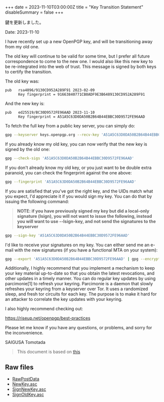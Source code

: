+++
date = 2023-11-10T03:00:00Z
title = "Key Transition Statement"
disableSummary = false
+++

鍵を更新しました。

<!--more-->

Date: 2023-11-10

I have recently set up a new OpenPGP key, and will be transitioning away from my old one.

The old key will continue to be valid for some time, but I prefer all future correspondence to come to the new one. I would also like this new key to be re-integrated into the web of trust.  This message is signed by both keys to certify the transition.

The old key was:

```
pub   rsa4096/9130CD952A289F91 2023-02-09
      Key fingerprint = 91663840771CB0ADF9E3B6489130CD952A289F91
```

And the new key is:

```
pub   ed25519/BC30D9572FE96AAD 2023-11-10
      Key fingerprint = A51A5C63D0DA50B2B64B44EBBC30D9572FE96AAD
```

To fetch the full key from a public key server, you can simply do:

```bash
gpg --keyserver keys.openpgp.org --recv-key 'A51A5C63D0DA50B2B64B44EBBC30D9572FE96AAD'
```

If you already know my old key, you can now verify that the new key is
signed by the old one:

```bash
gpg --check-sigs 'A51A5C63D0DA50B2B64B44EBBC30D9572FE96AAD'
```

If you don't already know my old key, or you just want to be double extra paranoid, you can check the fingerprint against the one above:

```bash
gpg --fingerprint 'A51A5C63D0DA50B2B64B44EBBC30D9572FE96AAD'
```

If you are satisfied that you've got the right key, and the UIDs match what you expect, I'd appreciate it if you would sign my key. You can do that by issuing the following command:

> **NOTE: if you have previously signed my key but did a local-only signature (lsign), you will not want to issue the following, instead you will want to use --lsign-key, and not send the signatures to the keyserver**

```bash
gpg --sign-key 'A51A5C63D0DA50B2B64B44EBBC30D9572FE96AAD'
```

I'd like to receive your signatures on my key. You can either send me an e-mail with the new signatures (if you have a functional MTA on your system):

```bash
gpg --export 'A51A5C63D0DA50B2B64B44EBBC30D9572FE96AAD' | gpg --encrypt -r 'A51A5C63D0DA50B2B64B44EBBC30D9572FE96AAD' --armor | mail -s 'OpenPGP Signatures' <ts@nectarition.jp>
```

Additionally, I highly recommend that you implement a mechanism to keep your key material up-to-date so that you obtain the latest revocations, and other updates in a timely manner. You can do regular key updates by using parcimonie[1] to refresh your keyring. Parcimonie is a daemon that slowly refreshes your keyring from a keyserver over Tor. It uses a randomized sleep, and fresh tor circuits for each key. The purpose is to make it hard for an attacker to correlate the key updates with your keyring.

I also highly recommend checking out:

https://riseup.net/openpgp/best-practices

Please let me know if you have any questions, or problems, and sorry for the inconvenience.

SAIGUSA Tomotada

> This document is based on [this](https://help.riseup.net/en/security/message-security/openpgp/key-transition)

## Raw files

- [RawPostData](/raw/20231110-change-key/RawPostData)
- [NewKey.asc](/raw/20231110-change-key/NewKey.asc)
- [SignNewKey.asc](/raw/20231110-change-key/SignNewKey.asc)
- [SignOldKey.asc](/raw/20231110-change-key/SignOldKey.asc)
